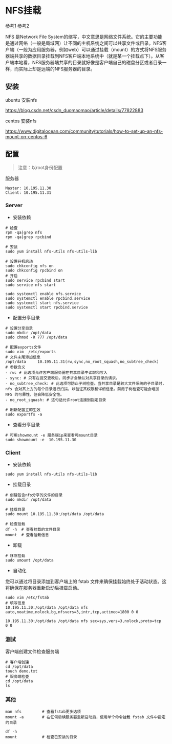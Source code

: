 # NFS挂载

[参考1](https://note.youdao.com/ynoteshare/index.html?id=da360a46ee23b3cd1fe94df586d5692d&type=note&_time=1637914489063)	[参考2](https://www.cnblogs.com/merely/p/10793877.html)

NFS 是Network File System的缩写，中文意思是网络文件系统。它的主要功能是通过网络（一般是局域网）让不同的主机系统之间可以共享文件或目录。NFS客户端（一般为应用服务器，例如web）可以通过挂载（mount）的方式将NFS服务器端共享的数据目录挂载到NFS客户端本地系统中（就是某一个挂载点下）。从客户端本地看，NFS服务器端共享的目录就好像是客户端自己的磁盘分区或者目录一样，而实际上却是远端的NFS服务器的目录。

## 安装

ubuntu 安装nfs

https://blog.csdn.net/csdn_duomaomao/article/details/77822883

centos 安装nfs

https://www.digitalocean.com/community/tutorials/how-to-set-up-an-nfs-mount-on-centos-6

## 配置

> 注意：以root身份配置

服务器

```
Master: 10.195.11.30
Client: 10.195.11.31
```

### Server

- 安装依赖

```shell
# 检查
rpm -qa|grep nfs
rpm -qa|grep rpcbind

# 安装
sudo yum install nfs-utils nfs-utils-lib

# 设置开机启动
sudo chkconfig nfs on
sudo chkconfig rpcbind on 
# 开启
sudo service rpcbind start 
sudo service nfs start

sudo systemctl enable nfs.service
sudo systemctl enable rpcbind.service
sudo systemctl start nfs.service
sudo systemctl start rpcbind.service
```

- 配置分享目录

```shell
# 设置分享目录
sudo mkdir /opt/data
sudo chmod -R 777 /opt/data

# 配置exports文件
sudo vim  /etc/exports
# 文件末尾添加信息
/opt/data     10.195.11.31(rw,sync,no_root_squash,no_subtree_check)
# 参数含义
- rw: # 此选项允许客户端服务器在共享目录中读取和写入
- sync: # 只有在提交更改后，同步才会确认对共享目录的请求。 
- no_subtree_check: # 此选项可防止子树检查。当共享目录是较大文件系统的子目录时，nfs 会对其上方的每个目录进行扫描，以验证其权限和详细信息。禁用子树检查可能会增加 NFS 的可靠性，但会降低安全性。
- no_root_squash: # 这句话允许root连接到指定目录

# 刷新配置立即生效
sudo exportfs -a
```

- 查看分享目录

```shell
# 可用showmount -e 服务端ip来查看可mount目录
sudo showmount -e  10.195.11.30
```

###  Client

- 安装依赖

```shell
sudo yum install nfs-utils nfs-utils-lib
```

- 挂载目录

```shell
# 创建包含nfs分享的文件的目录
sudo mkdir /opt/data

# 挂载目录
sudo mount 10.195.11.30:/opt/data /opt/data

# 检查挂载
df -h  # 查看挂载的文件目录
mount  # 查看挂载信息
```

- 卸载

```shell
# 移除挂载
sudo umount /opt/data
```

- 自动化

您可以通过将目录添加到客户端上的 fstab 文件来确保挂载始终处于活动状态。这将确保在服务器重新启动后挂载启动。

```shell
sudo vim /etc/fstab
# 填写信息
10.195.11.30:/opt/data /opt/data nfs auto,noatime,nolock,bg,nfsvers=3,intr,tcp,actimeo=1800 0 0

10.195.11.30:/opt/data /opt/data nfs sec=sys,vers=3,nolock,proto=tcp  0 0
```

### 测试

客户端创建文件检查服务端

```shell
# 客户端创建
cd /opt/data
touch demo.txt
# 服务端检查
cd /opt/data
ls
```

### 其他

```shell
man nfs  		# 查看fstab更多选项
mount -a		# 在任何后续服务器重新启动后，使用单个命令挂载 fstab 文件中指定的目录

df -h
mount			# 检查已安装的目录
```